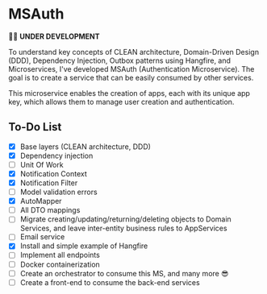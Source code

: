 # MSAuth

👨‍💻 **UNDER DEVELOPMENT**

To understand key concepts of CLEAN architecture, Domain-Driven Design (DDD), Dependency Injection, Outbox patterns using Hangfire, and Microservices, I've developed MSAuth (Authentication Microservice). The goal is to create a service that can be easily consumed by other services.

This microservice enables the creation of apps, each with its unique app key, which allows them to manage user creation and authentication.

## To-Do List

- [X] Base layers (CLEAN architecture, DDD)
- [x] Dependency injection
- [ ] Unit Of Work
- [X] Notification Context
- [X] Notification Filter
- [ ] Model validation errors
- [X] AutoMapper
- [ ] All DTO mappings
- [ ] Migrate creating/updating/returning/deleting objects to Domain Services, and leave inter-entity business rules to AppServices
- [ ] Email service
- [X] Install and simple example of Hangfire
- [ ] Implement all endpoints
- [ ] Docker containerization
- [ ] Create an orchestrator to consume this MS, and many more 😎
- [ ] Create a front-end to consume the back-end services
